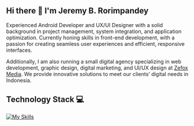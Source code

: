 ## Hi there 👋 I'm Jeremy B. Rorimpandey
Experienced Android Developer and UX/UI Designer with a solid background in project management, system integration, and application optimization. Currently honing skills in front-end development, with a passion for creating seamless user experiences and efficient, responsive interfaces.

Additionally, I am also running a small digital agency specializing in web development, graphic design, digital marketing, and UI/UX design at [Zefox Media](https://zefoxmedia.com). We provide innovative solutions to meet our clients’ digital needs in Indonesia.

## Technology Stack 💻
[![My Skills](https://skillicons.dev/icons?i=js,html,css,wasm)](https://skillicons.dev)

<!--
**jeremybastianr/jeremybastianr** is a ✨ _special_ ✨ repository because its `README.md` (this file) appears on your GitHub profile.

Here are some ideas to get you started:

- 🔭 I’m currently working on ...
- 🌱 I’m currently learning ...
- 👯 I’m looking to collaborate on ...
- 🤔 I’m looking for help with ...
- 💬 Ask me about ...
- 📫 How to reach me: ...
- 😄 Pronouns: ...
- ⚡ Fun fact: ...
-->
